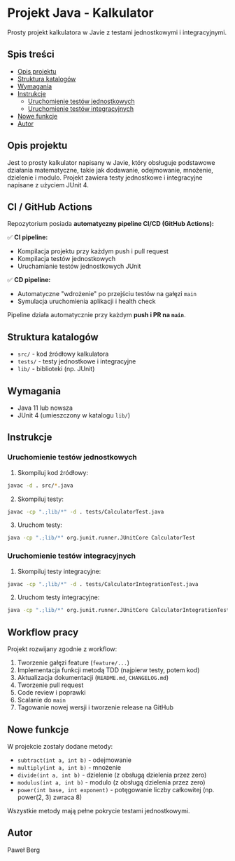 # Projekt Java - Kalkulator

Prosty projekt kalkulatora w Javie z testami jednostkowymi i integracyjnymi.

## Spis treści

- [Opis projektu](#opis-projektu)
- [Struktura katalogów](#struktura-katalogów)
- [Wymagania](#wymagania)
- [Instrukcje](#instrukcje)
  - [Uruchomienie testów jednostkowych](#uruchomienie-testów-jednostkowych)
  - [Uruchomienie testów integracyjnych](#uruchomienie-testów-integracyjnych)
- [Nowe funkcje](#nowe-funkcje)
- [Autor](#autor)

## Opis projektu

Jest to prosty kalkulator napisany w Javie, który obsługuje podstawowe działania matematyczne, takie jak dodawanie, odejmowanie, mnożenie, dzielenie i modulo. Projekt zawiera testy jednostkowe i integracyjne napisane z użyciem JUnit 4.

## CI / GitHub Actions

Repozytorium posiada **automatyczny pipeline CI/CD (GitHub Actions):**

✅ **CI pipeline:**
- Kompilacja projektu przy każdym push i pull request
- Kompilacja testów jednostkowych
- Uruchamianie testów jednostkowych JUnit

✅ **CD pipeline:**
- Automatyczne "wdrożenie" po przejściu testów na gałęzi `main`
- Symulacja uruchomienia aplikacji i health check

Pipeline działa automatycznie przy każdym **push i PR na `main`**.

## Struktura katalogów

- `src/` - kod źródłowy kalkulatora
- `tests/` - testy jednostkowe i integracyjne
- `lib/` - biblioteki (np. JUnit)

## Wymagania

- Java 11 lub nowsza
- JUnit 4 (umieszczony w katalogu `lib/`)

## Instrukcje

### Uruchomienie testów jednostkowych

1. Skompiluj kod źródłowy:

```sh
javac -d . src/*.java
```

2. Skompiluj testy:

```sh
javac -cp ".;lib/*" -d . tests/CalculatorTest.java
```

3. Uruchom testy:

```sh
java -cp ".;lib/*" org.junit.runner.JUnitCore CalculatorTest
```

### Uruchomienie testów integracyjnych

1. Skompiluj testy integracyjne:

```sh
javac -cp ".;lib/*" -d . tests/CalculatorIntegrationTest.java
```

2. Uruchom testy integracyjne:

```sh
java -cp ".;lib/*" org.junit.runner.JUnitCore CalculatorIntegrationTest
```

## Workflow pracy

Projekt rozwijany zgodnie z workflow:
1. Tworzenie gałęzi feature (`feature/...`)
2. Implementacja funkcji metodą TDD (najpierw testy, potem kod)
3. Aktualizacja dokumentacji (`README.md`, `CHANGELOG.md`)
4. Tworzenie pull request
5. Code review i poprawki
6. Scalanie do `main`
7. Tagowanie nowej wersji i tworzenie release na GitHub

## Nowe funkcje

W projekcie zostały dodane metody:
- `subtract(int a, int b)` - odejmowanie
- `multiply(int a, int b)` - mnożenie
- `divide(int a, int b)` - dzielenie (z obsługą dzielenia przez zero)
- `modulus(int a, int b)` - modulo (z obsługą dzielenia przez zero)
- `power(int base, int exponent)` - potęgowanie liczby całkowitej (np. power(2, 3) zwraca 8)

Wszystkie metody mają pełne pokrycie testami jednostkowymi.

## Autor

Paweł Berg